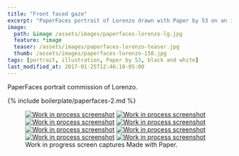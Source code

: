 ```yaml
---
title: "Front faced gaze"
excerpt: "PaperFaces portrait of Lorenzo drawn with Paper by 53 on an iPad."
image: 
  path: &image /assets/images/paperfaces-lorenzo-lg.jpg 
  feature: *image
  teaser: /assets/images/paperfaces-lorenzo-teaser.jpg
  thumb: /assets/images/paperfaces-lorenzo-150.jpg
tags: [portrait, illustration, Paper by 53, black and white]
last_modified_at: 2017-01-25T12:46:10-05:00
---
```


PaperFaces portrait commission of Lorenzo.

{% include boilerplate/paperfaces-2.md %}

<figure class="third">
  <a href="{{ site.url }}/assets/images/paperfaces-lorenzo-process-1-lg.jpg"><img src="{{ site.url }}/assets/images/paperfaces-lorenzo-process-1-600.jpg" alt="Work in process screenshot"></a>
  <a href="{{ site.url }}/assets/images/paperfaces-lorenzo-process-2-lg.jpg"><img src="{{ site.url }}/assets/images/paperfaces-lorenzo-process-2-600.jpg" alt="Work in process screenshot"></a>
  <a href="{{ site.url }}/assets/images/paperfaces-lorenzo-process-3-lg.jpg"><img src="{{ site.url }}/assets/images/paperfaces-lorenzo-process-3-600.jpg" alt="Work in process screenshot"></a>
  <a href="{{ site.url }}/assets/images/paperfaces-lorenzo-process-4-lg.jpg"><img src="{{ site.url }}/assets/images/paperfaces-lorenzo-process-4-600.jpg" alt="Work in process screenshot"></a>
  <a href="{{ site.url }}/assets/images/paperfaces-lorenzo-process-5-lg.jpg"><img src="{{ site.url }}/assets/images/paperfaces-lorenzo-process-5-600.jpg" alt="Work in process screenshot"></a>
  <a href="{{ site.url }}/assets/images/paperfaces-lorenzo-process-6-lg.jpg"><img src="{{ site.url }}/assets/images/paperfaces-lorenzo-process-6-600.jpg" alt="Work in process screenshot"></a>
  <a href="{{ site.url }}/assets/images/paperfaces-lorenzo-process-7-lg.jpg"><img src="{{ site.url }}/assets/images/paperfaces-lorenzo-process-7-600.jpg" alt="Work in process screenshot"></a>
  <a href="{{ site.url }}/assets/images/paperfaces-lorenzo-process-8-lg.jpg"><img src="{{ site.url }}/assets/images/paperfaces-lorenzo-process-8-600.jpg" alt="Work in process screenshot"></a>
  <figcaption>Work in progress screen captures Made with Paper.</figcaption>
</figure>
